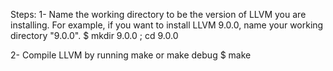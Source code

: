 Steps:
1- Name the working directory to be the version of LLVM you are installing. For example, if you want to install LLVM 9.0.0, name your working directory "9.0.0".
  $ mkdir 9.0.0 ; cd 9.0.0

2- Compile LLVM by running make or make debug
  $ make
